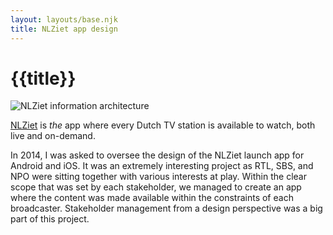 ```yaml
---
layout: layouts/base.njk
title: NLZiet app design
---
```


# {{title}}

<div class="break-out">
 <img
 src="/images/nlziet.png"
 alt="NLZiet information architecture"
 />
</div>

[NLZiet](https://nlziet.nl) is _the_ app where every Dutch TV station is available to watch, both live and on-demand.

In 2014, I was asked to oversee the design of the NLZiet launch app for Android and iOS. It was an extremely interesting project as RTL, SBS, and NPO were sitting together with various interests at play. Within the clear scope that was set by each stakeholder, we managed to create an app where the content was made available within the constraints of each broadcaster. Stakeholder management from a design perspective was a big part of this project.
